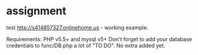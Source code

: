 # assignment
test
http://s414857327.onlinehome.us  -  working example. 

Requirements: PHP v5.5+ and mysql v5+
Don't forget to add your database credentials to func/DB.php
a lot of "TO DO".
No extra added yet.
